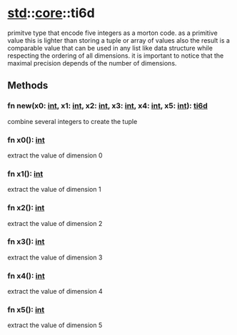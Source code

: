# [std](/libs/std/)::[core](/libs/std/core/)::ti6d

primitve type that encode five integers as a morton code.
as a primitive value this is lighter than storing a tuple or array of values
also the result is a comparable value that can be used in any list like data structure while respecting the ordering of all dimensions.
it is important to notice that the maximal precision depends of the number of dimensions.

## Methods
### fn new(x0:&nbsp;[int](/libs/std/core/type.int.md), x1:&nbsp;[int](/libs/std/core/type.int.md), x2:&nbsp;[int](/libs/std/core/type.int.md), x3:&nbsp;[int](/libs/std/core/type.int.md), x4:&nbsp;[int](/libs/std/core/type.int.md), x5:&nbsp;[int](/libs/std/core/type.int.md)):&nbsp;[ti6d](/libs/std/core/type.ti6d.md)<Badge text="native" /><Badge text="static" />

combine several integers to create the tuple
### fn x0():&nbsp;[int](/libs/std/core/type.int.md)<Badge text="native" />

extract the value of dimension 0
### fn x1():&nbsp;[int](/libs/std/core/type.int.md)<Badge text="native" />

extract the value of dimension 1
### fn x2():&nbsp;[int](/libs/std/core/type.int.md)<Badge text="native" />

extract the value of dimension 2
### fn x3():&nbsp;[int](/libs/std/core/type.int.md)<Badge text="native" />

extract the value of dimension 3
### fn x4():&nbsp;[int](/libs/std/core/type.int.md)<Badge text="native" />

extract the value of dimension 4
### fn x5():&nbsp;[int](/libs/std/core/type.int.md)<Badge text="native" />

extract the value of dimension 5
